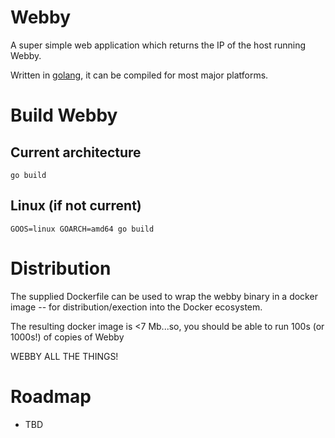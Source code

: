 # Webby

A super simple web application which returns the IP of the host running Webby.

Written in [golang](https://golang.org/), it can be compiled for most major platforms.

# Build Webby
## Current architecture
```go build```

## Linux (if not current)
```GOOS=linux GOARCH=amd64 go build```

# Distribution

The supplied Dockerfile can be used to wrap the webby binary in a docker image -- for distribution/exection into the Docker ecosystem.

The resulting docker image is <7 Mb...so, you should be able to run 100s (or 1000s!) of copies of Webby

WEBBY ALL THE THINGS!

# Roadmap
* TBD
